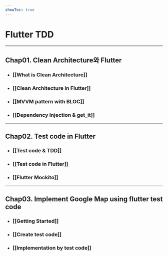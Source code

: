 ```yaml
---
showToc: true
---
```


# Flutter TDD

----

## Chap01. Clean Architecture와 Flutter

- ### [[What is Clean Architecture]]

- ### [[Clean Architecture in Flutter]]

- ### [[MVVM pattern with BLOC]]
	
- ### [[Dependency Injection & get_it]]

----

## Chap02. Test code in Flutter

- ### [[Test code & TDD]]
	
- ### [[Test code in Flutter]]
	
- ### [[Flutter Mockito]]

----

## Chap03. Implement Google Map using flutter test code

- ### [[Getting Started]]
	
- ### [[Create test code]]
	
- ### [[Implementation by test code]]
